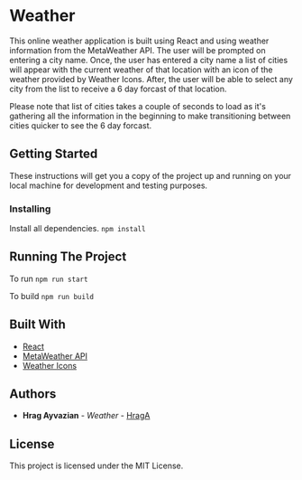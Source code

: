 # Weather

This online weather application is built using React and using weather information from the MetaWeather API. The user will be prompted on entering a city name. Once, the user has entered a city name a list of cities will appear with the current weather of that location with an icon of the weather provided by Weather Icons. After, the user will be able to select any city from the list to receive a 6 day forcast of that location.

Please note that list of cities takes a couple of seconds to load as it's gathering all the information in the beginning to make transitioning between cities quicker to see the 6 day forcast. 

## Getting Started

These instructions will get you a copy of the project up and running on your local machine for development and testing purposes.

### Installing

Install all dependencies.
```npm install```

## Running The Project

To run 
```npm run start```

To build
```npm run build```

## Built With

* [React](https://reactjs.org)
* [MetaWeather API](https://www.metaweather.com/api/)
* [Weather Icons](https://erikflowers.github.io/weather-icons/)

## Authors

* **Hrag Ayvazian** - *Weather* - [HragA](https://github.com/HragA)

## License

This project is licensed under the MIT License.